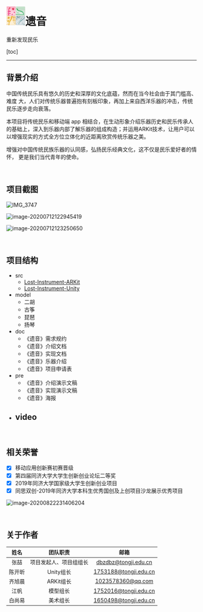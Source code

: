 # <img src="logo.png" alt="logo" width="10%;" />遗音

重新发现民乐

[toc]

------

## 背景介绍

中国传统民乐具有悠久的历史和深厚的文化底蕴，然而在当今社会由于其门槛高、难度 大，人们对传统乐器普遍抱有刻板印象，再加上来自西洋乐器的冲击，传统民乐逐步走向衰落。     

本项目将传统民乐和移动端 app 相结合，在生动形象介绍乐器历史和民乐传承人的基础上，深入到乐器内部了解乐器的组成构造；并运用ARKit技术，让用户可以以增强现实的方式全方位立体化的近距离欣赏传统乐器之美。     

增强对中国传统民族乐器的认同感，弘扬民乐经典文化，这不仅是民乐爱好者的情怀， 更是我们当代青年的使命。

<br/>

## 项目截图

<img src="README.assets/IMG_3747.PNG" alt="IMG_3747" width="25%;" align="center"/>

![image-20200712122945419](README.assets/image-20200712122945419.png)

![image-20200712123250650](README.assets/image-20200712123250650.png)

<br/>

## 项目结构

- src
  - [Lost-Instrument-ARKit](https://github.com/doubleZ0108/Lost-Instrument/tree/master/Lost-Instrument-ARKit)
  - [Lost-Instrument-Unity](https://github.com/doubleZ0108/Lost-Instrument/tree/master/Lost-Instrument-Unity)
- model
  - 二胡
  - 古筝
  - 琵琶
  - 扬琴
- doc
  - 《遗音》需求规约
  - 《遗音》介绍文档
  - 《遗音》实现文档
  - 《遗音》乐器介绍
  - 《遗音》项目申请表
- pre
  - 《遗音》介绍演示文稿
  - 《遗音》实现演示文稿
  - 《遗音》海报
- video
  - 

<br/>

## 相关荣誉

- [x] 移动应用创新赛初赛晋级
- [x] 第四届同济大学大学生创新创业论坛二等奖
- [x] 2019年同济大学国家级大学生创新创业项目
- [x] 同思双创-2019年同济大学本科生优秀国创及上创项目沙龙展示优秀项目

![image-20200822231406204](README.assets/image-20200822231406204.png)

<br/>

## 关于作者

|  姓名  |        团队职责        |                         邮箱                          |
| :----: | :--------------------: | :---------------------------------------------------: |
|  张喆  | 项目发起人、项目组组长 |  [dbzdbz@tongji.edu.cn](mailto:dbzdbz@tongji.edu.cn)  |
| 陈开昕 |       Unity组长        | [1753188@tongji.edu.cn](mailto:1753188@tongji.edu.cn) |
| 齐旭晨 |       ARKit组长        |     [1023578360@qq.com](mailto:1023578360@qq.com)     |
|  江帆  |        模型组长        | [1752016@tongji.edu.cn](mailto:1752016@tongji.edu.cn) |
| 白尚易 |        美术组长        | [1650498@tongji.edu.cn](mailto:1650498@tongji.edu.cn) |

